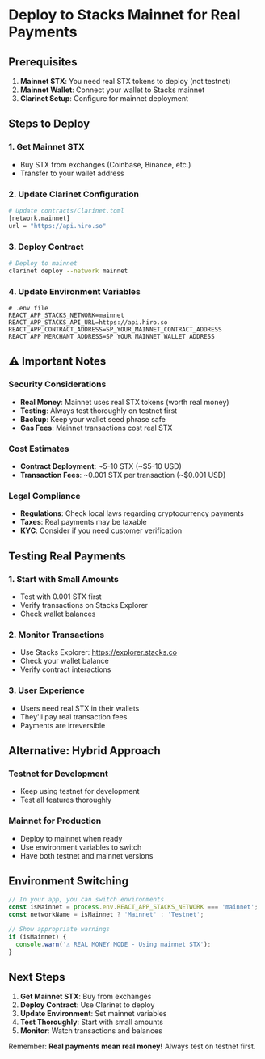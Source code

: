 # Deploy to Stacks Mainnet for Real Payments

## Prerequisites
1. **Mainnet STX**: You need real STX tokens to deploy (not testnet)
2. **Mainnet Wallet**: Connect your wallet to Stacks mainnet
3. **Clarinet Setup**: Configure for mainnet deployment

## Steps to Deploy

### 1. Get Mainnet STX
- Buy STX from exchanges (Coinbase, Binance, etc.)
- Transfer to your wallet address

### 2. Update Clarinet Configuration
```bash
# Update contracts/Clarinet.toml
[network.mainnet]
url = "https://api.hiro.so"
```

### 3. Deploy Contract
```bash
# Deploy to mainnet
clarinet deploy --network mainnet
```

### 4. Update Environment Variables
```env
# .env file
REACT_APP_STACKS_NETWORK=mainnet
REACT_APP_STACKS_API_URL=https://api.hiro.so
REACT_APP_CONTRACT_ADDRESS=SP_YOUR_MAINNET_CONTRACT_ADDRESS
REACT_APP_MERCHANT_ADDRESS=SP_YOUR_MAINNET_WALLET_ADDRESS
```

## ⚠️ Important Notes

### Security Considerations
- **Real Money**: Mainnet uses real STX tokens (worth real money)
- **Testing**: Always test thoroughly on testnet first
- **Backup**: Keep your wallet seed phrase safe
- **Gas Fees**: Mainnet transactions cost real STX

### Cost Estimates
- **Contract Deployment**: ~5-10 STX (~$5-10 USD)
- **Transaction Fees**: ~0.001 STX per transaction (~$0.001 USD)

### Legal Compliance
- **Regulations**: Check local laws regarding cryptocurrency payments
- **Taxes**: Real payments may be taxable
- **KYC**: Consider if you need customer verification

## Testing Real Payments

### 1. Start with Small Amounts
- Test with 0.001 STX first
- Verify transactions on Stacks Explorer
- Check wallet balances

### 2. Monitor Transactions
- Use Stacks Explorer: https://explorer.stacks.co
- Check your wallet balance
- Verify contract interactions

### 3. User Experience
- Users need real STX in their wallets
- They'll pay real transaction fees
- Payments are irreversible

## Alternative: Hybrid Approach

### Testnet for Development
- Keep using testnet for development
- Test all features thoroughly

### Mainnet for Production
- Deploy to mainnet when ready
- Use environment variables to switch
- Have both testnet and mainnet versions

## Environment Switching

```javascript
// In your app, you can switch environments
const isMainnet = process.env.REACT_APP_STACKS_NETWORK === 'mainnet';
const networkName = isMainnet ? 'Mainnet' : 'Testnet';

// Show appropriate warnings
if (isMainnet) {
  console.warn('⚠️ REAL MONEY MODE - Using mainnet STX');
}
```

## Next Steps

1. **Get Mainnet STX**: Buy from exchanges
2. **Deploy Contract**: Use Clarinet to deploy
3. **Update Environment**: Set mainnet variables
4. **Test Thoroughly**: Start with small amounts
5. **Monitor**: Watch transactions and balances

Remember: **Real payments mean real money!** Always test on testnet first.
